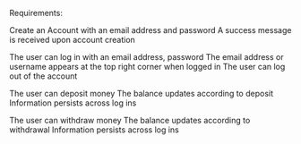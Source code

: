 Requirements:

Create an Account with an email address and password
A success message is received upon account creation


The user can log in with an email address, password
The email address or username appears at the top right corner when logged in
The user can log out of the account

The user can deposit money
The balance updates according to deposit
Information persists across log ins

The user can withdraw money
The balance updates according to withdrawal
Information persists across log ins